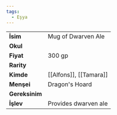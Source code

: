 ```yaml
---
tags:
  - Eşya
---  
```

  
  
  
|  |  |  
|---|---|  
| **İsim** | Mug of Dwarven Ale|  
| **Okul** | |  
| **Fiyat** | 300 gp|  
| **Rarity** | |  
| **Kimde** | [[Alfons]], [[Tamara]]|  
| **Menşei** | Dragon's Hoard|  
| **Gereksinim** | |  
| **İşlev** | Provides dwarven ale|  
  
  
